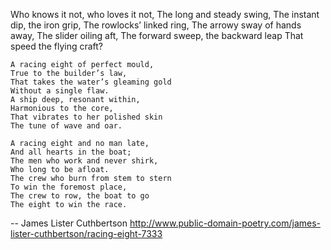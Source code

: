   Who knows it not, who loves it not,
    The long and steady swing,
    The instant dip, the iron grip,
    The rowlocks’ linked ring,
    The arrowy sway of hands away,
    The slider oiling aft,
    The forward sweep, the backward leap
    That speed the flying craft?

    A racing eight of perfect mould,
    True to the builder’s law,
    That takes the water’s gleaming gold
    Without a single flaw.
    A ship deep, resonant within,
    Harmonious to the core,
    That vibrates to her polished skin
    The tune of wave and oar.

    A racing eight and no man late,
    And all hearts in the boat;
    The men who work and never shirk,
    Who long to be afloat.
    The crew who burn from stem to stern
    To win the foremost place,
    The crew to row, the boat to go
    The eight to win the race.

-- James Lister Cuthbertson
http://www.public-domain-poetry.com/james-lister-cuthbertson/racing-eight-7333
